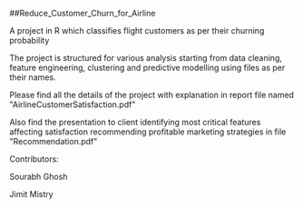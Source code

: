##Reduce_Customer_Churn_for_Airline

A project in R which classifies flight customers as per their churning probability

The project is structured for various analysis starting from data cleaning, feature engineering, clustering and predictive modelling using files as per their names.

Please find all the details of the project with explanation in report file named "AirlineCustomerSatisfaction.pdf"

Also find the presentation to client identifying most critical features affecting satisfaction recommending profitable marketing strategies in file "Recommendation.pdf"

Contributors:

Sourabh Ghosh

Jimit Mistry
